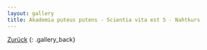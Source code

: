 ```yaml
---
layout: gallery
title: Akademia puteus putens - Scientia vita est 5 - Nahtkurs
---
```


[Zurück](..)
{: .gallery_back}

